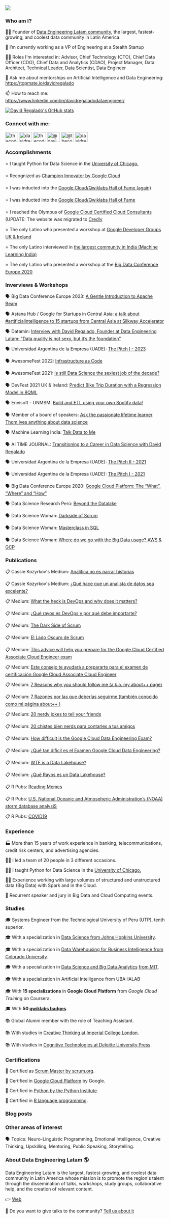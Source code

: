<img src="https://github.com/thecodemancer/thecodemancer/blob/main/images/1500x500.png" />

<h3 align="left">Who am I?</h3>

👨‍💼 Founder of [Data Engineering Latam community](https://www.linkedin.com/company/data-engineering-latam), the largest, fastest-growing, and coolest data community in Latin America.

🔭 I’m currently working as a VP of Engineering at a Stealth Startup

👨‍💻 Roles I'm interested in: Advisor, Chief Technology (CTO), Chief Data Officer (CDO), Chief Data and Analytics (CDAO), Project Manager, Data Architect, Technical Leader, Data Scientist, Data Engineer

💬 Ask me about mentorships on Artificial Intelligence and Data Engineering: https://topmate.io/davidregalado

📫 How to reach me: https://www.linkedin.com/in/davidregaladodataengineer/

[![David Regalado's GitHub stats](https://github-readme-stats.vercel.app/api?username=thecodemancer&theme=calm_pink&show_icons=true)](https://github.com/thecodemancer)

<h3 align="left">Connect with me:</h3>
<p align="left">
<a href="https://twitter.com/thecodemancer_" target="blank"><img align="center" src="https://raw.githubusercontent.com/rahuldkjain/github-profile-readme-generator/master/src/images/icons/Social/twitter.svg" alt="thecodemancer_" height="30" width="40" /></a>
<a href="https://linkedin.com/in/davidregaladodataengineer" target="blank"><img align="center" src="https://raw.githubusercontent.com/rahuldkjain/github-profile-readme-generator/master/src/images/icons/Social/linked-in-alt.svg" alt="davidregaladodataengineer" height="30" width="40" /></a>
<a href="https://instagram.com/thecodemancer_" target="blank"><img align="center" src="https://raw.githubusercontent.com/rahuldkjain/github-profile-readme-generator/master/src/images/icons/Social/instagram.svg" alt="thecodemancer_" height="30" width="40" /></a>
<a href="https://medium.com/@davidregalado255" target="blank"><img align="center" src="https://raw.githubusercontent.com/rahuldkjain/github-profile-readme-generator/master/src/images/icons/Social/medium.svg" alt="@davidregalado255" height="30" width="40" /></a>
<a href="https://www.youtube.com/c/@thecodemancer" target="blank"><img align="center" src="https://raw.githubusercontent.com/rahuldkjain/github-profile-readme-generator/master/src/images/icons/Social/youtube.svg" alt="@thecodemancer" height="30" width="40" /></a>
<a href="https://www.hackerrank.com/davidregalado255" target="blank"><img align="center" src="https://raw.githubusercontent.com/rahuldkjain/github-profile-readme-generator/master/src/images/icons/Social/hackerrank.svg" alt="davidregalado255" height="30" width="40" /></a>
</p>


<h3 align="left">Accomplishments</h3>

⭐ I taught Python for Data Science in the [University of Chicago.](https://webinars.onlineprofessionaluchicago.com/es/python)

⭐ Recognized as [Champion Innovator by Google Cloud](https://www.linkedin.com/feed/update/urn:li:activity:6965525082882375680/)

⭐ I was inducted into the [Google Cloud/Qwiklabs Hall of Fame (again)](https://www.linkedin.com/feed/update/urn:li:activity:6973489005099106304/)

⭐ I was inducted into the [Google Cloud/Qwiklabs Hall of Fame](https://www.linkedin.com/posts/davidregaladodataengineer_gcp-googlecloud-googlecloudplatform-activity-6774532008455532544-1bU1/)

⭐ I reached the Olympus of [Google Cloud Certified Cloud Consultants](https://googlecloudcertified.credential.net/?name=Regalado) (UPDATE: The website was migrated to [Credly](https://www.credly.com/users/davidregaladodataengineer/badges)

⭐ The only Latino who presented a workshop at [Google Developer Groups UK & Ireland](https://twitter.com/DevFest_UKI/status/1461748671159095308)

⭐ The only Latino interviewed in [the largest community in India (Machine Learning India)](https://twitter.com/ml_india_/status/1415619719332122629)

⭐ The only Latino who presented a workshop at the [Big Data Conference Europe 2020](https://bigdataconference.eu/2020/Google-Cloud-Platform-First-Steps/)

<h3 align="left">Inverviews & Workshops</h3>

🗣️ Big Data Conference Europe 2023: [A Gentle Introduction to Apache Beam](https://www.youtube.com/watch?v=ilPNRywA8ak)

🗣️ Astana Hub / Google for Startups in Central Asia: [a talk about #artificialintelligence to 15 startups from Central Asia at Silkway Accelerator](https://www.linkedin.com/posts/askaraituov_prepwithgdg-cloud-ai-activity-7068072560579497984-vmx2?utm_source=share&utm_medium=member_desktop)

🗣️ Datamin: [Interview with David Regalado, Founder at Data Engineering Latam: “Data quality is not sexy, but it’s the foundation”](https://medium.com/datamin/interview-with-david-regalado-founder-at-data-engineering-latam-data-quality-is-not-sexy-but-f26dcdddd446)

🗣️ Universidad Argentina de la Empresa (UADE): [The Pitch I - 2023](https://www.linkedin.com/feed/update/urn:li:activity:7015987627015208960/)

🗣️ AwesomeFest 2022: [Infrastructure as Code](https://www.canva.com/design/DAFSsKiSFC0/ngI_7lIvel4lumFuHbB5mA/view)

🗣️ AwesomeFest 2021: [Is still Data Science the sexiest job of the decade?](https://youtu.be/3EmG6DTRztY?t=3389)

🗣️ DevFest 2021 UK & Ireland: [Predict Bike Trip Duration with a Regression Model in BQML](https://twitter.com/DevFest_UKI/status/1461748671159095308)

🗣️ Eneisoft - UNMSM: [Build and ETL using your own Spotify data!](https://www.facebook.com/watch/live/?ref=watch_permalink&v=561055481815025)

🗣️ Member of a board of speakers: [Ask the passionate lifetime learner Thom Ives anything about data science](https://www.youtube.com/watch?v=twiec2y1iLM)

🗣️ Machine Learning India: [Talk Data to Me](https://twitter.com/ml_india_/status/1415619719332122629)

🗣️ AI TIME JOURNAL: [Transitioning to a Career in Data Science with David Regalado](https://open.spotify.com/episode/5YZs0tcdm12ueztaoTLxwq)

🗣️ Universidad Argentina de la Empresa (UADE): [The Pitch II - 2021](https://www.linkedin.com/posts/davidregaladodataengineer_encantado-de-haber-participado-como-jurado-activity-6739528889883774976-fhsy)

🗣️ Universidad Argentina de la Empresa (UADE): [The Pitch I - 2021](https://www.linkedin.com/posts/davidregaladodataengineer_encantado-de-haber-participado-como-jurado-activity-6739904065934807040-HDRV)

🗣️ Big Data Conference Europe 2020: [Google Cloud Platform: The “What”, “Where” and “How”](https://bigdataconference.eu/2020/Google-Cloud-Platform-First-Steps/)

🗣️ Data Science Research Perú: [Beyond the Datalake](https://www.linkedin.com/posts/davidregaladodataengineer_datascience-dataengineering-datawarehouse-activity-6836082792946814976-3ylI)

🗣️ Data Science Woman: [Darkside of Scrum](https://www.linkedin.com/posts/datasciencewomen_les-agradecemos-por-haber-asistido-a-nuestro-activity-6800571708295192576-b9sU)

🗣️ Data Science Woman: [Masterclass in SQL](https://www.linkedin.com/posts/davidregaladodataengineer_sql-dataanalysis-datascience-activity-6798642746786676736-6iSG)

🗣️ Data Science Woman: [Where do we go with the Big Data usage? AWS & GCP](https://www.linkedin.com/posts/davidregaladodataengineer_a-d%C3%B3nde-nos-dirigimos-con-el-uso-de-big-activity-6716483292369092608-0ugE)

<h3 align="left">Publications</h3>

📋 Cassie Kozyrkov's Medium: [Analítica no es narrar historias](https://kozyrk.medium.com/anal%C3%ADtica-no-es-narrar-historias-6792e7a45f17)

📋 Cassie Kozyrkov's Medium: [¿Qué hace que un analista de datos sea excelente?](https://kozyrk.medium.com/qu%C3%A9-hace-que-un-analista-de-datos-sea-excelente-78cd90056dce)

📋 Medium: [What the heck is DevOps and why does it matters?](https://davidregalado255.medium.com/what-the-heck-is-devops-and-why-does-it-matters-13d5a0969909)

📋 Medium: [¿Qué rayos es DevOps y por qué debe importarte?
](https://davidregalado255.medium.com/qu%C3%A9-rayos-es-devops-y-por-qu%C3%A9-debe-importarte-3363dfce99d8)

📋 Medium: [The Dark Side of Scrum](https://davidregalado255.medium.com/the-dark-side-of-scrum-12f71d6f99a9)

📋 Medium: [El Lado Oscuro de Scrum](https://davidregalado255.medium.com/el-lado-oscuro-de-scrum-95a773fe7b88)

📋 Medium: [This advice will help you prepare for the Google Cloud Certified Associate Cloud Engineer exam](https://davidregalado255.medium.com/this-advice-will-help-you-prepare-for-the-associate-cloud-engineer-exam-ea0c73190ab0)

📋 Medium: [Este consejo te ayudará a prepararte para el examen de certificación Google Cloud Associate Cloud Engineer](https://davidregalado255.medium.com/este-consejo-te-ayudar%C3%A1-a-prepararte-para-el-examen-de-certificaci%C3%B3n-google-cloud-associate-cloud-df1e8551c506)

📋 Medium: [7 Reasons why you should follow me (a.k.a. my about++ page)](https://davidregalado255.medium.com/7-reasons-why-you-should-follow-me-a-k-a-my-about-page-de806ab6bd3c)

📋 Medium: [7 Razones por las que deberías seguirme (también conocido como mi página about++ )](https://davidregalado255.medium.com/7-razones-por-las-que-deber%C3%ADas-seguirme-tambi%C3%A9n-conocido-como-mi-p%C3%A1gina-about-700d34216ca1)

📋 Medium: [20 nerdy jokes to tell your friends](https://davidregalado255.medium.com/20-nerdy-jokes-to-tell-your-friends-d98654b4c5b0)

📋 Medium: [20 chistes bien nerds para contarles a tus amigos](https://davidregalado255.medium.com/20-chistes-bien-nerds-para-contarles-a-tus-amigos-359266a6b307)

📋 Medium: [How difficult is the Google Cloud Data Engineering Exam?](https://davidregalado255.medium.com/how-difficult-is-the-google-cloud-data-engineering-exam-7e612d94f0b)

📋 Medium: [¿Qué tan dificil es el Examen Google Cloud Data Engineering?
](https://davidregalado255.medium.com/qu%C3%A9-tan-dificil-es-el-examen-google-cloud-data-engineering-eadf679ea9db)

📋 Medium: [WTF is a Data Lakehouse?](https://davidregalado255.medium.com/wtf-is-a-data-lakehouse-ba14bf66f93b)

📋 Medium: [¿Qué Rayos es un Data Lakehouse?](https://davidregalado255.medium.com/qu%C3%A9-rayos-es-un-data-lakehouse-d5ed46cdc6ac)

📋 R Pubs: [Reading Memes](https://rpubs.com/thecodemancer/reading-memes)

📋 R Pubs: [U.S. National Oceanic and Atmospheric Administration’s (NOAA) storm database analysiS](https://rpubs.com/thecodemancer/noaa)

📋 R Pubs: [COVID19](https://rpubs.com/thecodemancer/covid-19)

<h3 align="left">Experience</h3>

🏭 More than 15 years of work experience in banking, telecommunications, credit risk centers, and advertising agencies.

👨‍💼 I led a team of 20 people in 3 different occasions.

👨‍🏫 I taught Python for Data Science in the [University of Chicago.](https://webinars.onlineprofessionaluchicago.com/es/python)

👨‍💻 Experience working with large volumes of structured and unstructured data (Big Data) with Spark and in the Cloud.

🎤 Recurrent speaker and jury in Big Data and Cloud Computing events.

<h3 align="left">Studies</h3>

🎓 Systems Engineer from the Technological University of Peru (UTP), tenth superior. 

🎓 With a specialization in [Data Science from Johns Hopkins University](https://www.coursera.org/account/accomplishments/specialization/certificate/R2D673JP2BSM). 

🎓 With a specialization in [Data Warehousing for Business Intelligence from Colorado University](https://www.coursera.org/account/accomplishments/specialization/certificate/E229NTAP8NJA). 

🎓 With a specialization in [Data Science and Big Data Analytics](https://xpro.mit.edu/certificate/2ee4c0e8-b4d6-472f-a99f-bc10900e7716) [from MIT](https://xpro.mit.edu/certificate/2ee4c0e8-b4d6-472f-a99f-bc10900e7716). 

🎓 With a specialization in Artificial Intelligence from UBA-IALAB

🎓 With **15 specializations** in **Google Cloud Platform** from *Google Cloud Training* on Coursera. 

🎓 With **50 [qwiklabs badges](https://www.qwiklabs.com/public_profiles/b69e273a-dc38-4ee2-b935-37ba4625d5ab)**. 

📚 Global Alumni member with the role of Teaching Assistant. 

📚 With studies in [Creative Thinking at Imperial College London](https://www.coursera.org/account/accomplishments/certificate/BML8R8LKSWUM). 

📚 With studies in [Cognitive Technologies at Deloitte University Press](https://deloitte.novoed.com/#!/courses/cognitive-technology/statements/546100).

<h3 align="left">Certifications</h3>

🥇 Certified as [Scrum Master by scrum.org](https://www.scrum.org/user/414767). 

🥇 Certified in [Google Cloud Platform](https://www.credly.com/users/davidregaladodataengineer/badges) by Google. 

🥇 Certified in [Python by the Python Institute](https://www.credly.com/badges/eee19e84-8296-423a-a007-ed2c5b4e0c1b). 

🥇 Certified in [R language programming](https://www.coursera.org/account/accomplishments/certificate/DTPPQEDVBA76). 

<h3 align="left">Blog posts</h3>

<!-- BLOG-POST-LIST:START -->
<!-- BLOG-POST-LIST:END -->

<h3 align="left">Other areas of interest</h3>

🗣️ Topics: Neuro-Linguistic Programming, Emotional Intelligence, Creative Thinking, Upskilling, Mentoring, Public Speaking, Storytelling.

<h3 align="left">About  Data Engineering Latam 🌎 </h3>

Data Engineering Latam is the largest, fastest-growing, and coolest data community in Latin America whose mission is to promote the region's talent through the dissemination of talks, workshops, study groups, collaborative help, and the creation of relevant content.

👉 [Web](https://beacons.ai/dataengineeringlatam)

🎤 Do you want to give talks to the community? [Tell us about it](https://docs.google.com/forms/d/e/1FAIpQLSd7CZgRxGHx-rRA7CyAeB0MxNPgVj5rCqQsrjrFiNYhoZxS1w/viewform)


<!--
**thecodemancer/thecodemancer** is a ✨ _special_ ✨ repository because its `README.md` (this file) appears on your GitHub profile.

-->
